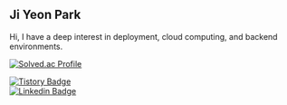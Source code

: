 ## Ji Yeon Park 
Hi, I have a deep interest in deployment, cloud computing, and backend environments. 

[![Solved.ac Profile](http://mazassumnida.wtf/api/generate_badge?boj=137pjy)](https://solved.ac/백준아이디)    
  
[![Tistory Badge](https://img.shields.io/badge/Tech%20Blog-555263?style=flat&logoColor=white)]("https://velog.io/@137pjy/)  
[![Linkedin Badge](https://img.shields.io/badge/-LinkedIn-blue?style=flat-square&logo=Linkedin&logoColor=white&link=https://www.linkedin.com/in/jiyeon-park1012/)](https://www.linkedin.com/in/jiyeon-park1012/)
<!--
**137pjy/137pjy** is a ✨ _special_ ✨ repository because its `README.md` (this file) appears on your GitHub profile.

Here are some ideas to get you started:

- 🔭 I’m currently working on ...
- 🌱 I’m currently learning ...
- 👯 I’m looking to collaborate on ...
- 🤔 I’m looking for help with ...
- 💬 Ask me about ...
- 📫 How to reach me: ...
- 😄 Pronouns: ...
- ⚡ Fun fact: ...
-->
